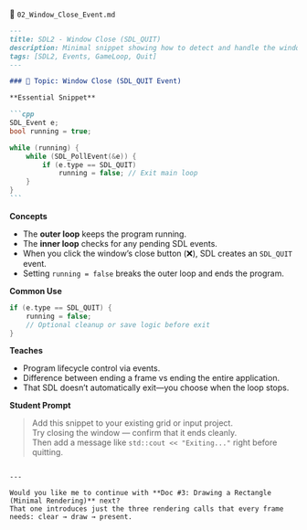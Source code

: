 🧩 `02_Window_Close_Event.md`

````markdown
---
title: SDL2 - Window Close (SDL_QUIT)
description: Minimal snippet showing how to detect and handle the window close (quit) event.
tags: [SDL2, Events, GameLoop, Quit]
---

### 🧩 Topic: Window Close (SDL_QUIT Event)

**Essential Snippet**

```cpp
SDL_Event e;
bool running = true;

while (running) {
    while (SDL_PollEvent(&e)) {
        if (e.type == SDL_QUIT)
            running = false; // Exit main loop
    }
}
```
````

**Concepts**

- The **outer loop** keeps the program running.
- The **inner loop** checks for any pending SDL events.
- When you click the window’s close button (❌), SDL creates an `SDL_QUIT` event.
- Setting `running = false` breaks the outer loop and ends the program.

**Common Use**

```cpp
if (e.type == SDL_QUIT) {
    running = false;
    // Optional cleanup or save logic before exit
}
```

**Teaches**

- Program lifecycle control via events.
- Difference between ending a frame vs ending the entire application.
- That SDL doesn’t automatically exit—you choose when the loop stops.

**Student Prompt**

> Add this snippet to your existing grid or input project.  
> Try closing the window — confirm that it ends cleanly.  
> Then add a message like `std::cout << "Exiting..."` right before quitting.

```

---

Would you like me to continue with **Doc #3: Drawing a Rectangle (Minimal Rendering)** next?
That one introduces just the three rendering calls that every frame needs: clear → draw → present.
```
